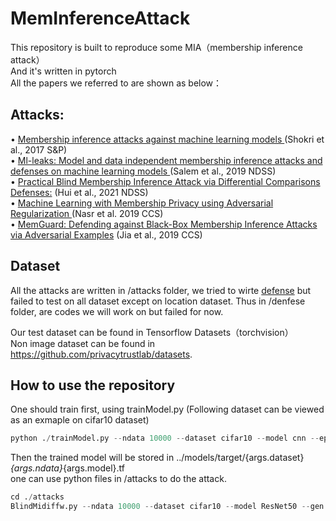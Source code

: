 # MemInferenceAttack

This repository is built to reproduce some MIA（membership inference attack）<br>
And it's written in pytorch<br>
All the papers we referred to are shown as below：<br>

## Attacks: <br>
•	[Membership inference attacks against machine learning models ](https://ieeexplore.ieee.org/stamp/stamp.jsp?arnumber=7958568)(Shokri et al., 2017 S&P)<br>
•	[Ml-leaks: Model and data independent membership inference attacks and defenses on machine learning models ](https://www.ndss-symposium.org/wp-content/uploads/2019/02/ndss2019_03A-1_Salem_paper.pdf) (Salem et al., 2019 NDSS)<br>
•	[Practical Blind Membership Inference Attack via Differential Comparisons  
Defenses:](https://arxiv.org/abs/2101.01341) (Hui et al., 2021 NDSS)<br> 
•	[Machine Learning with Membership Privacy using Adversarial Regularization ](https://dl.acm.org/doi/pdf/10.1145/3243734.3243855)  (Nasr et al. 2019 CCS)<br>
•	[MemGuard: Defending against Black-Box Membership Inference Attacks via Adversarial Examples](https://arxiv.org/abs/1909.10594) (Jia et al., 2019 CCS)

## Dataset
All the attacks are written in /attacks folder, we tried to wirte [defense](https://arxiv.org/abs/1909.10594) but failed to test on all dataset except on location dataset. Thus in /denfese folder, are codes we will work on but failed for now.


Our test dataset can be found in Tensorflow Datasets（torchvision）<br>
Non image dataset can be found in https://github.com/privacytrustlab/datasets.


## How to use the repository
One should train first, using trainModel.py (Following dataset can be viewed as an exmaple on cifar10 dataset)

```python
python ./trainModel.py --ndata 10000 --dataset cifar10 --model cnn --epoch 50 --batch_size 128 --lr 1e-3 
```
Then the trained model will be stored in ../models/target/{args.dataset}_{args.ndata}_{args.model}.tf<br>
one can use python files in /attacks to do the attack. 
```python
cd ./attacks
BlindMidiffw.py --ndata 10000 --dataset cifar10 --model ResNet50 --gen 50 --test False
```
